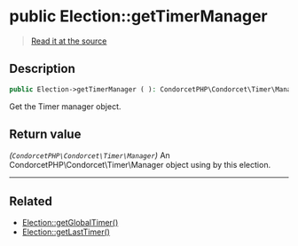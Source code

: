 # public Election::getTimerManager

> [Read it at the source](https://github.com/julien-boudry/Condorcet/blob/master/src/Election.php#L250)

## Description    

```php
public Election->getTimerManager ( ): CondorcetPHP\Condorcet\Timer\Manager
```

Get the Timer manager object.


## Return value   

*(`CondorcetPHP\Condorcet\Timer\Manager`)* An CondorcetPHP\Condorcet\Timer\Manager object using by this election.


---------------------------------------

## Related

* [Election::getGlobalTimer()](/Docs/api-reference/Election%20Class/Election--getGlobalTimer().md)    
* [Election::getLastTimer()](/Docs/api-reference/Election%20Class/Election--getLastTimer().md)    
